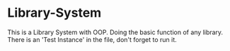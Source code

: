# Library-System
This is a Library System with OOP. Doing the basic function of any library. There is an 'Test Instance' in the file, don't forget to run it.
